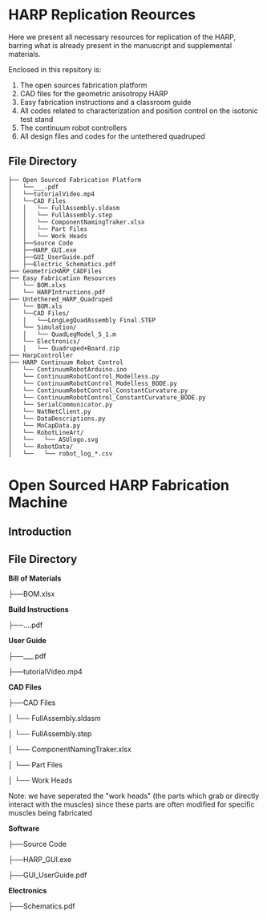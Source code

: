 # HARP Replication Reources
Here we present all necessary resources for replication of the HARP, barring what is already present in the manuscript and supplemental materials.

Enclosed in this repsitory is:

1.  The open sources fabrication platform
2.  CAD files for the geometric anisotropy HARP
3.  Easy fabrication instructions and a classroom guide
4.  All codes related to characterization and position control on the isotonic test stand
5.  The continuum robot controllers
6.  All design files and codes for the untethered quadruped

## File Directory

```plaintext
├── Open Sourced Fabrication Platform
│   └──___.pdf
│   └──tutorialVideo.mp4
│   └──CAD Files
│   │   └── FullAssembly.sldasm
│   │   └── FullAssembly.step
│   │   └── ComponentNamingTraker.xlsx
│   │   └── Part Files
│   │   └── Work Heads
│   ├──Source Code
│   ├──HARP_GUI.exe
│   ├──GUI_UserGuide.pdf
│   ├──Electric_Schematics.pdf
├── GeometricHARP_CADFiles
├── Easy Fabrication Resources
│   └── BOM.xlxs
│   └── HARPIntructions.pdf
├── Untethered_HARP_Quadruped
│   └── BOM.xls
│   └──CAD Files/
│   │   └──LongLegQuadAssembly Final.STEP
│   └── Simulation/
│   │   └── QuadLegModel_5_1.m
│   └── Electronics/
│   │   └── Quadruped+Board.zip
├── HarpController
├── HARP Continuum Robot Control
│   └── ContinuumRobotArduino.ino
│   └── ContinuumRobotControl_Modelless.py
│   └── ContinuumRobotControl_Modelless_BODE.py
│   └── ContinuumRobotControl_ConstantCurvature.py
│   └── ContinuumRobotControl_ConstantCurvature_BODE.py
│   └── SerialCommunicator.py
│   └── NatNetClient.py
│   └── DataDescriptions.py
│   └── MoCapData.py
│   └── RobotLineArt/
│   └──   └── ASUlogo.svg
│   └── RobotData/
│   └──   └── robot_log_*.csv
```

# Open Sourced HARP Fabrication Machine

## Introduction

## File Directory

**Bill of Materials**

├──BOM.xlsx

**Build Instructions**

├──....pdf

**User Guide**

├──___.pdf

├──tutorialVideo.mp4

**CAD Files**

├──CAD Files

│   └── FullAssembly.sldasm

│   └── FullAssembly.step

│   └── ComponentNamingTraker.xlsx

│   └── Part Files

│   └── Work Heads

Note: we have seperated the "work heads" (the parts which grab or directly interact with the muscles) since these parts are often modified for specific muscles being fabricated

**Software**

├──Source Code

├──HARP_GUI.exe

├──GUI_UserGuide.pdf

**Electronics**

├──Schematics.pdf
